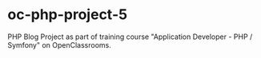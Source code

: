 # oc-php-project-5
PHP Blog
Project as part of training course "Application Developer - PHP / Symfony" on OpenClassrooms.
